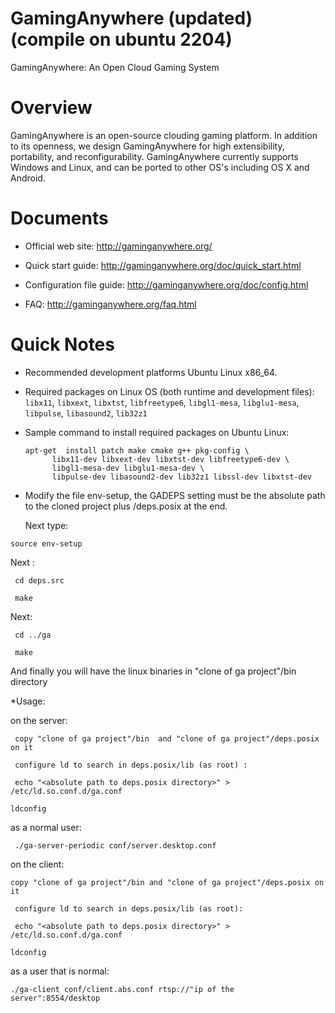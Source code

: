 GamingAnywhere (updated)(compile on ubuntu 2204)
==============

GamingAnywhere: An Open Cloud Gaming System

# Overview

GamingAnywhere is an open-source clouding gaming platform. In addition to its
openness, we design GamingAnywhere for high extensibility, portability, and
reconfigurability. GamingAnywhere currently supports Windows and Linux, and
can be ported to other OS's including OS X and Android.

# Documents

* Official web site: http://gaminganywhere.org/

* Quick start guide: http://gaminganywhere.org/doc/quick_start.html

* Configuration file guide: http://gaminganywhere.org/doc/config.html

* FAQ: http://gaminganywhere.org/faq.html

# Quick Notes

* Recommended development platforms Ubuntu Linux x86_64.

* Required packages on Linux OS (both runtime and development files):
```libx11```, ```libxext```, ```libxtst```, ```libfreetype6```,
```libgl1-mesa```, ```libglu1-mesa```, ```libpulse```,
```libasound2```, ```lib32z1```

* Sample command to install required packages on Ubuntu Linux:
  ```
  apt-get  install patch make cmake g++ pkg-config \
		libx11-dev libxext-dev libxtst-dev libfreetype6-dev \
		libgl1-mesa-dev libglu1-mesa-dev \
		libpulse-dev libasound2-dev lib32z1 libssl-dev libxtst-dev
  ```
* Modify the file env-setup, the GADEPS setting must be the absolute path to the cloned project plus /deps.posix at the end.
  
  Next type:
  
 ```source env-setup```
 
  Next :
  
  ``` cd deps.src```
  
  ``` make```
  
  Next:
  
  ``` cd ../ga```
  
  ``` make```
  
  And finally you will have the linux binaries in "clone of ga project"/bin directory


*Usage:
  
  on the server:
  
  ``` copy "clone of ga project"/bin  and "clone of ga project"/deps.posix on it```

  ``` configure ld to search in deps.posix/lib (as root) :```
  
  ``` echo "<absolute path to deps.posix directory>" > /etc/ld.so.conf.d/ga.conf```
  
  ```ldconfig```
  
  as a normal user:

  ``` ./ga-server-periodic conf/server.desktop.conf```
  
  
  on the client:
  
  ```copy "clone of ga project"/bin and "clone of ga project"/deps.posix on it```
  
  ``` configure ld to search in deps.posix/lib (as root):```
  
  ``` echo "<absolute path to deps.posix directory>" > /etc/ld.so.conf.d/ga.conf```
  
  ```ldconfig```
  
  as a user that is normal:
  
  ```./ga-client conf/client.abs.conf rtsp://"ip of the server":8554/desktop```
  
  
 
  








  
